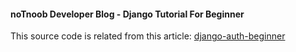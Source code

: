 #### noTnoob Developer Blog - Django Tutorial For Beginner


This source code is related from this article: [django-auth-beginner](https://dev.notnoob.com/tutorial-user-authentication-pada-django-untuk-pemula/)
